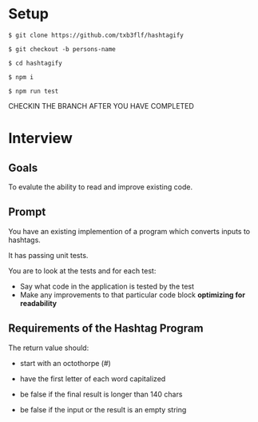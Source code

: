 # Setup

`$ git clone https://github.com/txb3flf/hashtagify`

`$ git checkout -b persons-name`

`$ cd hashtagify`

`$ npm i`

`$ npm run test`


CHECKIN THE BRANCH AFTER YOU HAVE COMPLETED

# Interview

## Goals

To evalute the ability to read and improve existing code.

## Prompt

You have an existing implemention of a program which converts inputs to hashtags. 

It has passing unit tests.

You are to look at the tests and for each test: 

* Say what code in the application is tested by the test
* Make any improvements to that particular code block __optimizing for readability__

## Requirements of the Hashtag Program

The return value should:

* start with an octothorpe (#)

* have the first letter of each word capitalized

* be false if the final result is longer than 140 chars

* be false if the input or the result is an empty string
